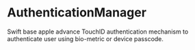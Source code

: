 # AuthenticationManager
Swift base apple advance TouchID authentication mechanism to authenticate user using bio-metric or device passcode.

